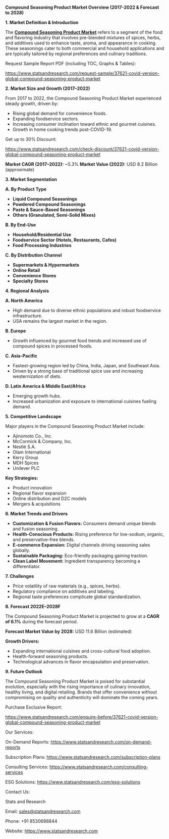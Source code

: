 ﻿**Compound Seasoning Product Market Overview (2017-2022 & Forecast to 2028)**

**1. Market Definition & Introduction**

The [**Compound Seasoning Product Market**](https://www.statsandresearch.com/report/37621-covid-version-global-compound-seasoning-product-market) refers to a segment of the food and flavoring industry that involves pre-blended mixtures of spices, herbs, and additives used to enhance taste, aroma, and appearance in cooking. These seasonings cater to both commercial and household applications and are typically tailored by regional preferences and culinary traditions.

Request Sample Report PDF (including TOC, Graphs & Tables):

<https://www.statsandresearch.com/request-sample/37621-covid-version-global-compound-seasoning-product-market>

**2. Market Size and Growth (2017–2022)**

From 2017 to 2022, the Compound Seasoning Product Market experienced steady growth, driven by:

- Rising global demand for convenience foods.
- Expanding foodservice sectors.
- Increasing consumer inclination toward ethnic and gourmet cuisines.
- Growth in home cooking trends post-COVID-19.

Get up to 30% Discount:

<https://www.statsandresearch.com/check-discount/37621-covid-version-global-compound-seasoning-product-market>

**Market CAGR (2017–2022):** ~5.3%
**Market Value (2022):** USD 8.2 Billion (approximate)

**3. Market Segmentation**

**A. By Product Type**

- **Liquid Compound Seasonings**
- **Powdered Compound Seasonings**
- **Paste & Sauce-Based Seasonings**
- **Others (Granulated, Semi-Solid Mixes)**

**B. By End-Use**

- **Household/Residential Use**
- **Foodservice Sector (Hotels, Restaurants, Cafes)**
- **Food Processing Industries**

**C. By Distribution Channel**

- **Supermarkets & Hypermarkets**
- **Online Retail**
- **Convenience Stores**
- **Specialty Stores**

**4. Regional Analysis**

**A. North America**

- High demand due to diverse ethnic populations and robust foodservice infrastructure.
- USA remains the largest market in the region.

**B. Europe**

- Growth influenced by gourmet food trends and increased use of compound spices in processed foods.

**C. Asia-Pacific**

- Fastest-growing region led by China, India, Japan, and Southeast Asia.
- Driven by a strong base of traditional spice use and increasing westernization of diets.

**D. Latin America & Middle East/Africa**

- Emerging growth hubs.
- Increased urbanization and exposure to international cuisines fueling demand.

**5. Competitive Landscape**

Major players in the Compound Seasoning Product Market include:

- Ajinomoto Co., Inc.
- McCormick & Company, Inc.
- Nestlé S.A.
- Olam International
- Kerry Group
- MDH Spices
- Unilever PLC

**Key Strategies:**

- Product innovation
- Regional flavor expansion
- Online distribution and D2C models
- Mergers & acquisitions

**6. Market Trends and Drivers**

- **Customization & Fusion Flavors:** Consumers demand unique blends and fusion seasoning.
- **Health-Conscious Products:** Rising preference for low-sodium, organic, and preservative-free blends.
- **E-commerce Expansion:** Digital channels driving seasoning sales globally.
- **Sustainable Packaging:** Eco-friendly packaging gaining traction.
- **Clean Label Movement:** Ingredient transparency becoming a differentiator.

**7. Challenges**

- Price volatility of raw materials (e.g., spices, herbs).
- Regulatory compliance on additives and labeling.
- Regional taste preferences complicate global standardization.

**8. Forecast 2022E–2028F**

The Compound Seasoning Product Market is projected to grow at a **CAGR of 6.1%** during the forecast period.

**Forecast Market Value by 2028:** USD 11.6 Billion (estimated)

**Growth Drivers:**

- Expanding international cuisines and cross-cultural food adoption.
- Health-forward seasoning products.
- Technological advances in flavor encapsulation and preservation.

**9. Future Outlook**

The Compound Seasoning Product Market is poised for substantial evolution, especially with the rising importance of culinary innovation, healthy living, and digital retailing. Brands that offer convenience without compromising on quality and authenticity will dominate the coming years.

Purchase Exclusive Report:

<https://www.statsandresearch.com/enquire-before/37621-covid-version-global-compound-seasoning-product-market>



Our Services:

On-Demand Reports: <https://www.statsandresearch.com/on-demand-reports>

Subscription Plans: <https://www.statsandresearch.com/subscription-plans>

Consulting Services: <https://www.statsandresearch.com/consulting-services>

ESG Solutions: <https://www.statsandresearch.com/esg-solutions>

Contact Us:

Stats and Research

Email: <sales@statsandresearch.com>

Phone: +91 8530698844

Website: <https://www.statsandresearch.com>








